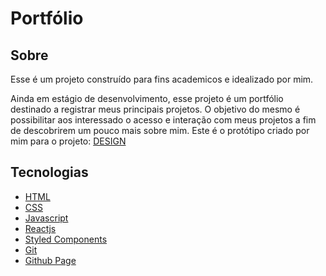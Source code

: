 # Portfólio

## Sobre

Esse é um projeto construído para fins academicos e idealizado por mim.

Ainda em estágio de desenvolvimento, esse projeto é um portfólio destinado a registrar meus principais projetos. O objetivo do mesmo é possibilitar aos interessado o acesso e interação com meus projetos a fim de descobrirem um pouco mais sobre mim. Este é o protótipo criado por mim para o projeto: [DESIGN](https://www.figma.com/file/oB0J5vXEsBB8uobKWjA6Pf/Portfolio?node-id=0%3A1)
## Tecnologias

- [HTML](https://www.w3schools.com/html/)
- [CSS](https://www.w3schools.com/css/)
- [Javascript](https://www.w3schools.com/jsref/default.asp)
- [Reactjs](https://pt-br.reactjs.org/docs/getting-started.html)
- [Styled Components](https://styled-components.com/docs)
- [Git](https://git-scm.com/doc)
- [Github Page](https://pages.github.com/)